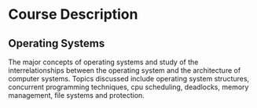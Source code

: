 # Course Description
## Operating Systems
The major concepts of operating systems and study of the interrelationships between the operating system and the architecture of computer systems. Topics discussed include operating system structures, concurrent programming techniques, cpu scheduling, deadlocks, memory management, file systems and protection.
